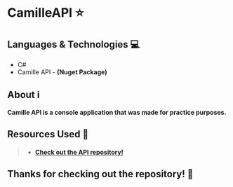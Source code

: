 # CamilleAPI ⭐

## Languages & Technologies 💻
- C#
- Camille API - **(Nuget Package)**

## About ℹ️
<strong>
Camille API is a console application that was made for practice purposes.
</strong>

## Resources Used 📝
> - #### <a href="https://github.com/MingweiSamuel/Camille">Check out the API repository!</a>

## Thanks for checking out the repository! 💚
